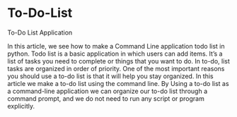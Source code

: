 # To-Do-List

To-Do List Application

In this article, we see how to make a Command Line application todo list in python. Todo list is a basic application in which users can add items. It’s a list of tasks you need to complete or things that you want to do. In to-do, list tasks are organized in order of priority. One of the most important reasons you should use a to-do list is that it will help you stay organized. In this article we make a to-do list using the command line. By Using a to-do list as a command-line application we can organize our to-do list through a command prompt, and we do not need to run any script or program explicitly.
